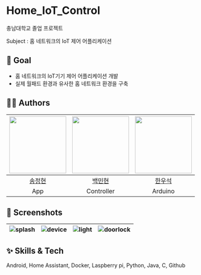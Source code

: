 # Home_IoT_Control

충남대학교 졸업 프로젝트

Subject : 홈 네트워크의 IoT 제어 어플리케이션

## :pushpin: Goal
- 홈 네트워크의 IoT기기 제어 어플리케이션 개발
- 실제 월패드 환경과 유사한 홈 네트워크 환경을 구축


## 🧑‍🚀 Authors
| <img src="https://github.com/let-s-eat-together/lets-eat-frontend/assets/52782842/33164cb5-9cbd-455d-8fa2-131ab3b4a643" width="150"> | <img src="https://github.com/let-s-eat-together/lets-eat-frontend/assets/52782842/8a540b36-a5cd-406b-9ab3-51a7520d626d" width="150"> |<img src="https://user-images.githubusercontent.com/110437548/235303233-8d14d639-5c5e-4a4b-8702-2beca90085c8.png" width = "150">|
|:-:|:-:|:-:|
|[송정현](https://github.com/SongJungHyun1004)|[백민현](https://github.com/BaekMinHyeon)|[한우석](https://github.com/hanwooseok1)|
|App|Controller|Arduino|

## 📱 Screenshots
| ![splash](https://github.com/SongJungHyun1004/Home_IoT_Control/assets/44044105/01b75e6f-7fc3-4438-8827-63b9620a6c06) | ![device](https://github.com/SongJungHyun1004/Home_IoT_Control/assets/44044105/9a87dd75-496e-43e3-947a-785684f875e3) | ![light](https://github.com/SongJungHyun1004/Home_IoT_Control/assets/44044105/8c7d969a-0ee1-4f9a-9f47-17ab1cf7c895) | ![doorlock](https://github.com/SongJungHyun1004/Home_IoT_Control/assets/44044105/b7402b94-1111-4079-81ea-41c27bc6f554) |
|:-:|:-:|:-:|:-:|


## ✨ Skills & Tech
Android, Home Assistant, Docker, Laspberry pi, Python, Java, C, Github


